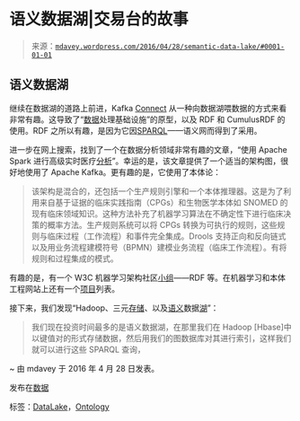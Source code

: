 <!--yml

类别：未分类

日期：2024-05-18 05:33:11

-->

# 语义数据湖|交易台的故事

> 来源：[`mdavey.wordpress.com/2016/04/28/semantic-data-lake/#0001-01-01`](https://mdavey.wordpress.com/2016/04/28/semantic-data-lake/#0001-01-01)

## 语义数据湖

继续在数据湖的道路上前进，Kafka [Connect](http://www.confluent.io/blog/how-to-build-a-scalable-etl-pipeline-with-kafka-connect) 从一种向数据湖喂数据的方式来看非常有趣。这导致了“[数据](http://xlime.eu/images/Deliverables/xLiMe_D1.2_Prototype_of_Data_Processing_Infrastructure.pdf)处理基础设施”的原型，以及 RDF 和 CumulusRDF 的使用。RDF 之所以有趣，是因为它因[SPARQL](https://en.wikipedia.org/wiki/SPARQL)——语义网而得到了采用。

进一步在网上搜索，找到了一个在数据分析领域非常有趣的文章，“使用 Apache Spark 进行高级实时医疗[分析](https://www.linkedin.com/pulse/advanced-real-time-healthcare-analytics-apache-spark-joel-amoussou)”。幸运的是，该文章提供了一个适当的架构图，很好地使用了 Apache Kafka。更有趣的是，它使用了本体论：

> 该架构是混合的，还包括一个生产规则引擎和一个本体推理器。这是为了利用来自基于证据的临床实践指南（CPGs）和生物医学本体如 SNOMED 的现有临床领域知识。这种方法补充了机器学习算法在不确定性下进行临床决策的概率方法。生产规则系统可以将 CPGs 转换为可执行的规则，这些规则与临床过程（工作流程）和事件完全集成。Drools 支持正向和反向链式以及用业务流程建模符号（BPMN）建模业务流程（临床工作流程）。有将规则和过程集成的模式。

有趣的是，有一个 W3C 机器学习架构社区[小组](https://www.w3.org/community/ml-schema/)——RDF 等。在机器学习和本体工程网站上还有一个[项目](http://aksw.org/Groups/MOLE.html)列表。

接下来，我们发现“Hadoop、三元[存储](http://www.dataversity.net/data-lakes-get-smart-with-semantic-graph-models/)、以及[语义](http://www.datanami.com/2015/05/26/hadoop-triple-stores-and-the-semantic-data-lake/)数据[湖](http://allegrograph.com/semantic-data-lake/)”：

> 我们现在投资时间最多的是语义数据湖，在那里我们在 Hadoop [Hbase]中以键值对的形式存储数据，然后用我们的图数据库对其进行索引，这样我们就可以进行这些 SPARQL 查询，

~ 由 mdavey 于 2016 年 4 月 28 日发表。

发布在[数据](https://mdavey.wordpress.com/category/data/)

标签：[DataLake](https://mdavey.wordpress.com/tag/datalake/)，[Ontology](https://mdavey.wordpress.com/tag/ontology/)
